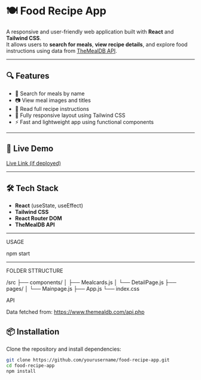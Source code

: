 # 🍽️ Food Recipe App

A responsive and user-friendly web application built with **React** and **Tailwind CSS**.  
It allows users to **search for meals**, **view recipe details**, and explore food instructions using data from [TheMealDB API](https://www.themealdb.com/).

---

## 🔍 Features

- 🔎 Search for meals by name
- 📷 View meal images and titles
- 📄 Read full recipe instructions
- 📱 Fully responsive layout using Tailwind CSS
- ⚡ Fast and lightweight app using functional components

---


## 🚀 Live Demo

[Live Link (if deployed)](https://your-demo-link.netlify.app)

---

## 🛠️ Tech Stack

- **React** (useState, useEffect)
- **Tailwind CSS**
- **React Router DOM**
- **TheMealDB API**

---

USAGE

npm start

-----

FOLDER STTRUCTURE

/src
  ├── components/
  │   ├── Mealcards.js
  │   └── DetailPage.js
  ├── pages/
  │   └── Mainpage.js
  ├── App.js
  └── index.css


  API 

  Data fetched from: https://www.themealdb.com/api.php

## 📦 Installation

Clone the repository and install dependencies:

```bash
git clone https://github.com/yourusername/food-recipe-app.git
cd food-recipe-app
npm install

